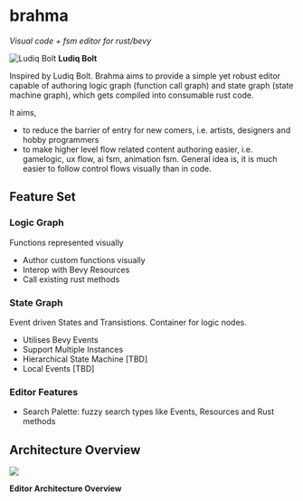 # brahma
*Visual code + fsm editor for rust/bevy*

![Ludiq Bolt](https://i.imgur.com/axrdxaY.jpg)
**Ludiq Bolt**

Inspired by Ludiq Bolt. Brahma aims to provide a simple yet robust editor capable of authoring logic graph (function call graph) and state graph (state machine graph), which gets compiled into consumable rust code.

It aims,

- to reduce the barrier of entry for new comers, i.e. artists, designers and hobby programmers
- to make higher level flow related content authoring easier, i.e. gamelogic, ux flow, ai fsm, animation fsm. General idea is, it is much easier to follow control flows visually than in code.

## Feature Set
### Logic Graph
Functions represented visually
- Author custom functions visually
- Interop with Bevy Resources
- Call existing rust methods

### State Graph
Event driven States and Transistions. Container for logic nodes.
- Utilises Bevy Events
- Support Multiple Instances
- Hierarchical State Machine [TBD]
- Local Events [TBD]

### Editor Features
- Search Palette: fuzzy search types like Events, Resources and Rust methods

## Architecture Overview
![](https://i.imgur.com/psDM6uV.png)

**Editor Architecture Overview**
